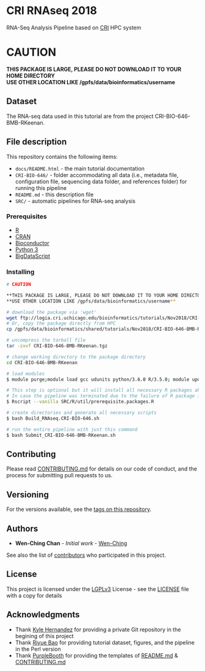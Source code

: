 # CRI RNAseq 2018

RNA-Seq Analysis Pipeline based on [CRI](http://cri.uchicago.edu/) HPC system

# CAUTION

**THIS PACKAGE IS LARGE, PLEASE DO NOT DOWNLOAD IT TO YOUR HOME DIRECTORY**  
**USE OTHER LOCATION LIKE /gpfs/data/bioinformatics/username**

## Dataset

The RNA-seq data used in this tutorial are from the project CRI-BIO-646-BMB-RKeenan.

## File description

This repository contains the following items:
- ```docs/README.html``` - the main tutorial documentation
- ```CRI-BIO-646/``` - folder accommodating all data (i.e., metadata file, configuration file, sequencing data folder, and references folder) for running this pipeline
- ```README.md``` - this description file
- ```SRC/``` - automatic pipelines for RNA-seq analysis

### Prerequisites

* [R](https://www.r-project.org/)
* [CRAN](https://cran.r-project.org/)
* [Bioconductor](https://www.bioconductor.org/)
* [Python 3](https://www.python.org/download/releases/3.0/)
* [BigDataScript](https://pcingola.github.io/BigDataScript/)

### Installing

```bash
# CAUTION

**THIS PACKAGE IS LARGE, PLEASE DO NOT DOWNLOAD IT TO YOUR HOME DIRECTORY**  
**USE OTHER LOCATION LIKE /gpfs/data/bioinformatics/username**

# download the package via 'wget'
wget ftp://logia.cri.uchicago.edu/bioinformatics/tutorials/Nov2018/CRI-BIO-646-BMB-RKeenan.tgz
# Or, copy the package directly from HPC
cp /gpfs/data/bioinformatics/shared/tutorials/Nov2018/CRI-BIO-646-BMB-RKeenan.tgz .

# uncompress the tarball file
tar -zxvf CRI-BIO-646-BMB-RKeenan.tgz

# change working directory to the package directory
cd CRI-BIO-646-BMB-RKeenan

# load modules
$ module purge;module load gcc udunits python/3.6.0 R/3.5.0; module update

# This step is optional but it will install all necessary R packages ahead.
# In case the pipeline was terminated due to the failure of R package installation later when running the pipeline.
$ Rscript --vanilla SRC/R/util/prerequisite.packages.R

# create directories and generate all necessary scripts
$ bash Build_RNAseq.CRI-BIO-646.sh

# run the entire pipeline with just this command
$ bash Submit_CRI-BIO-646-BMB-RKeenan.sh
```

## Contributing

Please read [CONTRIBUTING.md](https://github.com/wenching/cri_rnaseq_2018/blob/master/CONTRIBUTING.md) for details on our code of conduct, and the process for submitting pull requests to us.

## Versioning

For the versions available, see the [tags on this repository](https://github.com/wenching/cri_rnaseq_2018/tags).

## Authors

* **Wen-Ching Chan** - *Initial work* - [Wen-Ching](https://github.com/wenching)

See also the list of [contributors](https://github.com/wenching/cri_rnaseq_2018/graphs/contributors) who participated in this project.

## License

This project is licensed under the [LGPLv3](https://www.gnu.org/licenses/lgpl-3.0.en.html) License - see the [LICENSE](LICENSE) file with a copy for details

## Acknowledgments

* Thank [Kyle Hernandez](https://github.com/kmhernan) for providing a private Git repository in the begining of this project
* Thank [Riyue Bao](https://github.com/riyuebao) for providing tutorial dataset, figures, and the pipeline in the Perl version
* Thank [PurpleBooth](https://gist.github.com/PurpleBooth) for providing the templates of [README.md](https://gist.github.com/PurpleBooth/109311bb0361f32d87a2) & [CONTRIBUTING.md](https://gist.github.com/PurpleBooth/b24679402957c63ec426)



